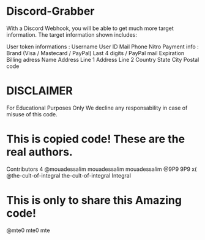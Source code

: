 # Discord-Grabber
With a Discord Webhook, you will be able to get much more target information. The target information shown includes:

User token informations :
Username
User ID
Mail
Phone
Nitro
Payment info :
Brand (Visa / Mastecard / PayPal)
Last 4 digits / PayPal mail
Expiration
Billing adress
Name
Address Line 1
Address Line 2
Country
State
City
Postal code


# DISCLAIMER

For Educational Purposes Only
We decline any responsability in case of misuse of this code.

# This is copied code! These are the real authors.
Contributors 4
@mouadessalim
mouadessalim mouadessalim
@9P9
9P9 x(
@the-cult-of-integral
the-cult-of-integral Integral

# This is only to share this Amazing code!
@mte0
mte0 mte
